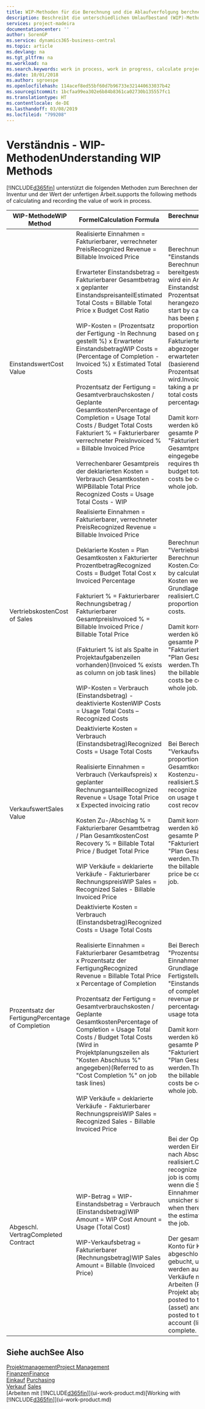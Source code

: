 ```yaml
---
title: WIP-Methoden für die Berechnung und die Ablaufverfolgung berchnen und aufzeichnen | Microsoft Docs.
description: Beschreibt die unterschiedlichen Umlaufbestand (WIP)-Methoden, die verwendet werden können, um Finanzdaten für Projekte zu senden und zu überwachen, die im Umlaufbestand sind.
services: project-madeira
documentationcenter: ''
author: SorenGP
ms.service: dynamics365-business-central
ms.topic: article
ms.devlang: na
ms.tgt_pltfrm: na
ms.workload: na
ms.search.keywords: work in process, work in progress, calculate project WIP
ms.date: 10/01/2018
ms.author: sgroespe
ms.openlocfilehash: 114acef8ed55bf60d7b96733e321440633037b42
ms.sourcegitcommit: 1bcfaa99ea302e6b84b8361ca02730b135557fc1
ms.translationtype: HT
ms.contentlocale: de-DE
ms.lasthandoff: 03/08/2019
ms.locfileid: "799208"
---
```

# <a name="understanding-wip-methods"></a><span data-ttu-id="f9cbf-103">Verständnis - WIP-Methoden</span><span class="sxs-lookup"><span data-stu-id="f9cbf-103">Understanding WIP Methods</span></span>
[!INCLUDE[d365fin](includes/d365fin_md.md)] <span data-ttu-id="f9cbf-104">unterstützt die folgenden Methoden zum Berechnen der Inventur und der Wert der unfertigen Arbeit.</span><span class="sxs-lookup"><span data-stu-id="f9cbf-104">supports the following methods of calculating and recording the value of work in process.</span></span>

| <span data-ttu-id="f9cbf-105">WIP-Methode</span><span class="sxs-lookup"><span data-stu-id="f9cbf-105">WIP Method</span></span> | <span data-ttu-id="f9cbf-106">Formel</span><span class="sxs-lookup"><span data-stu-id="f9cbf-106">Calculation Formula</span></span> | <span data-ttu-id="f9cbf-107">Berechnungsbeschreibung</span><span class="sxs-lookup"><span data-stu-id="f9cbf-107">Calculation Description</span></span> |
| --- | --- | --- |
| <span data-ttu-id="f9cbf-108">Einstandswert</span><span class="sxs-lookup"><span data-stu-id="f9cbf-108">Cost Value</span></span> |<span data-ttu-id="f9cbf-109">Realisierte Einnahmen = Fakturierbarer, verrechneter Preis</span><span class="sxs-lookup"><span data-stu-id="f9cbf-109">Recognized Revenue = Billable Invoiced Price</span></span><br /><br /> <span data-ttu-id="f9cbf-110">Erwarteter Einstandsbetrag = Fakturierbarer Gesamtbetrag x geplanter Einstandspreisanteil</span><span class="sxs-lookup"><span data-stu-id="f9cbf-110">Estimated Total Costs = Billable Total Price x Budget Cost Ratio</span></span><br /><br /> <span data-ttu-id="f9cbf-111">WIP-Kosten = (Prozentsatz der Fertigung -In Rechnung gestellt %) x Erwarteter Einstandsbetrag</span><span class="sxs-lookup"><span data-stu-id="f9cbf-111">WIP Costs = (Percentage of Completion - Invoiced %) x Estimated Total Costs</span></span><br /><br /> <span data-ttu-id="f9cbf-112">Prozentsatz der Fertigung = Gesamtverbrauchskosten / Geplante Gesamtkosten</span><span class="sxs-lookup"><span data-stu-id="f9cbf-112">Percentage of Completion = Usage Total Costs / Budget Total Costs</span></span><br /> <span data-ttu-id="f9cbf-113">Fakturiert % = Fakturierbarer verrechneter Preis</span><span class="sxs-lookup"><span data-stu-id="f9cbf-113">Invoiced % = Billable Invoiced Price</span></span><br /><br /> <span data-ttu-id="f9cbf-114">Verrechenbarer Gesamtpreis der deklarierten Kosten = Verbrauch Gesamtkosten - WIP</span><span class="sxs-lookup"><span data-stu-id="f9cbf-114">Billable Total Price Recognized Costs = Usage Total Costs - WIP</span></span> |<span data-ttu-id="f9cbf-115">Berechnungen vom Typ "Einstandswert" beginnen mit der Berechnung des Werts dessen, was bereitgestellt wurde. Zu diesem Zweck wird ein Anteil des erwarteten Einstandsbetrags (basierend auf dem Prozentsatz der Fertigstellung) herangezogen.</span><span class="sxs-lookup"><span data-stu-id="f9cbf-115">Cost value calculations start by calculating the value of what has been provided by taking a proportion of the estimated total costs based on percentage of completion.</span></span> <span data-ttu-id="f9cbf-116">Fakturierte Einstandsbeträge werden abgezogen, indem ein Anteil des erwarteten Einstandsbetrags (basierend auf dem fakturierten Prozentsatz) herangezogen wird.</span><span class="sxs-lookup"><span data-stu-id="f9cbf-116">Invoiced costs are subtracted by taking a proportion of the estimated total costs based on the invoiced percentage.</span></span><br /><br /> <span data-ttu-id="f9cbf-117">Damit korrekte Ergebnisse erzielt werden können, müssen für das gesamte Projekt Werte für "Fakturierbarer Gesamtbetrag", "Plan Gesamtpreis" und "Plan Gesamtkosten" eingegeben werden.</span><span class="sxs-lookup"><span data-stu-id="f9cbf-117">This calculation requires that the billable total price, budget total price, and budget total costs be correctly entered for the whole job.</span></span> |
| <span data-ttu-id="f9cbf-118">Vertriebskosten</span><span class="sxs-lookup"><span data-stu-id="f9cbf-118">Cost of Sales</span></span> |<span data-ttu-id="f9cbf-119">Realisierte Einnahmen = Fakturierbarer, verrechneter Preis</span><span class="sxs-lookup"><span data-stu-id="f9cbf-119">Recognized Revenue = Billable Invoiced Price</span></span><br /><br /> <span data-ttu-id="f9cbf-120">Deklarierte Kosten = Plan Gesamtkosten x Fakturierter Prozentbetrag</span><span class="sxs-lookup"><span data-stu-id="f9cbf-120">Recognized Costs = Budget Total Cost x Invoiced Percentage</span></span><br /><br /> <span data-ttu-id="f9cbf-121">Fakturiert % = Fakturierbarer Rechnungsbetrag / Fakturierbarer Gesamtpreis</span><span class="sxs-lookup"><span data-stu-id="f9cbf-121">Invoiced % = Billable Invoiced Price / Billable Total Price</span></span><br /><br /> <span data-ttu-id="f9cbf-122">(Fakturiert % ist als Spalte in Projektaufgabenzeilen vorhanden)</span><span class="sxs-lookup"><span data-stu-id="f9cbf-122">(Invoiced % exists as column on job task lines)</span></span><br /><br /> <span data-ttu-id="f9cbf-123">WIP-Kosten = Verbrauch (Einstandsbetrag) - deaktivierte Kosten</span><span class="sxs-lookup"><span data-stu-id="f9cbf-123">WIP Costs = Usage Total Costs – Recognized Costs</span></span> |<span data-ttu-id="f9cbf-124">Berechnungen vom Typ "Vertriebskosten" beginnen mit der Berechnung der deklarierten Kosten.</span><span class="sxs-lookup"><span data-stu-id="f9cbf-124">Cost of sales calculations begin by calculating the recognized costs.</span></span> <span data-ttu-id="f9cbf-125">Kosten werden proportional auf der Grundlage von "Plan Gesamtkosten" realisiert.</span><span class="sxs-lookup"><span data-stu-id="f9cbf-125">Costs are recognized proportionally based on budget total costs.</span></span><br /><br /> <span data-ttu-id="f9cbf-126">Damit korrekte Ergebnisse erzielt werden können, müssen für das gesamte Projekt Werte für "Fakturierbarer Gesamtbetrag" und "Plan Gesamtkosten" eingegeben werden.</span><span class="sxs-lookup"><span data-stu-id="f9cbf-126">This calculation requires that the billable total price and budget total costs be correctly entered for the whole job.</span></span> |
| <span data-ttu-id="f9cbf-127">Verkaufswert</span><span class="sxs-lookup"><span data-stu-id="f9cbf-127">Sales Value</span></span> |<span data-ttu-id="f9cbf-128">Deaktivierte Kosten = Verbrauch (Einstandsbetrag)</span><span class="sxs-lookup"><span data-stu-id="f9cbf-128">Recognized Costs = Usage Total Costs</span></span><br /><br /> <span data-ttu-id="f9cbf-129">Realisierte Einnahmen = Verbrauch (Verkaufspreis) x geplanter Rechnungsanteil</span><span class="sxs-lookup"><span data-stu-id="f9cbf-129">Recognized Revenue = Usage Total Price x Expected invoicing ratio</span></span><br /><br /> <span data-ttu-id="f9cbf-130">Kosten Zu-/Abschlag % = Fakturierbarer Gesamtbetrag / Plan Gesamtkosten</span><span class="sxs-lookup"><span data-stu-id="f9cbf-130">Cost Recovery % = Billable Total Price / Budget Total Price</span></span><br /><br /> <span data-ttu-id="f9cbf-131">WIP Verkäufe = deklarierte Verkäufe - Fakturierbarer Rechnungspreis</span><span class="sxs-lookup"><span data-stu-id="f9cbf-131">WIP Sales = Recognized Sales - Billable Invoiced Price</span></span> |<span data-ttu-id="f9cbf-132">Bei Berechnungen vom Typ "Verkaufswert" werden die Einnahmen proportional basierend auf "Verbrauch Gesamtkosten" und dem erwarteten Kostenzu-/-abschlagsanteil realisiert.</span><span class="sxs-lookup"><span data-stu-id="f9cbf-132">Sales value calculations recognize revenue proportionally based on usage total costs and the expected cost recovery ratio.</span></span><br /><br /> <span data-ttu-id="f9cbf-133">Damit korrekte Ergebnisse erzielt werden können, müssen für das gesamte Projekt Werte für "Fakturierbarer Gesamtbetrag" und "Plan Gesamtkosten" eingegeben werden.</span><span class="sxs-lookup"><span data-stu-id="f9cbf-133">This calculation requires that the billable total price and budget total price be correctly entered for the whole job.</span></span> |
| <span data-ttu-id="f9cbf-134">Prozentsatz der Fertigung</span><span class="sxs-lookup"><span data-stu-id="f9cbf-134">Percentage of Completion</span></span> |<span data-ttu-id="f9cbf-135">Deaktivierte Kosten = Verbrauch (Einstandsbetrag)</span><span class="sxs-lookup"><span data-stu-id="f9cbf-135">Recognized Costs = Usage Total Costs</span></span><br /><br /> <span data-ttu-id="f9cbf-136">Realisierte Einnahmen = Fakturierbarer Gesamtbetrag x Prozentsatz der Fertigung</span><span class="sxs-lookup"><span data-stu-id="f9cbf-136">Recognized Revenue = Billable Total Price x Percentage of Completion</span></span><br /><br /> <span data-ttu-id="f9cbf-137">Prozentsatz der Fertigung = Gesamtverbrauchskosten / Geplante Gesamtkosten</span><span class="sxs-lookup"><span data-stu-id="f9cbf-137">Percentage of Completion = Usage Total Costs / Budget Total Costs</span></span><br /> <span data-ttu-id="f9cbf-138">(Wird in Projektplanungszeilen als "Kosten Abschluss %" angegeben)</span><span class="sxs-lookup"><span data-stu-id="f9cbf-138">(Referred to as "Cost Completion %" on job task lines)</span></span><br /><br /> <span data-ttu-id="f9cbf-139">WIP Verkäufe = deklarierte Verkäufe - Fakturierbarer Rechnungspreis</span><span class="sxs-lookup"><span data-stu-id="f9cbf-139">WIP Sales = Recognized Sales - Billable Invoiced Price</span></span> |<span data-ttu-id="f9cbf-140">Bei Berechnungen vom Typ "Prozentsatz der Fertigung" werden Einnahmen proportional – auf der Grundlage des Prozentsatzes der Fertigstellung, also "Verbrauch" contra "Einstandspreis" – realisiert.</span><span class="sxs-lookup"><span data-stu-id="f9cbf-140">Percentage of completion calculations recognize revenue proportionally based on the percentage of completion, that is, usage total costs vs. budget costs.</span></span><br /><br /> <span data-ttu-id="f9cbf-141">Damit korrekte Ergebnisse erzielt werden können, müssen für das gesamte Projekt Werte für "Fakturierbarer Gesamtbetrag" und "Plan Gesamtkosten" eingegeben werden.</span><span class="sxs-lookup"><span data-stu-id="f9cbf-141">This calculation requires that the billable total price and budget total costs be correctly entered for the whole job.</span></span> |
| <span data-ttu-id="f9cbf-142">Abgeschl. Vertrag</span><span class="sxs-lookup"><span data-stu-id="f9cbf-142">Completed Contract</span></span> |<span data-ttu-id="f9cbf-143">WIP-Betrag = WIP-Einstandsbetrag = Verbrauch (Einstandsbetrag)</span><span class="sxs-lookup"><span data-stu-id="f9cbf-143">WIP Amount = WIP Cost Amount = Usage (Total Cost)</span></span><br /><br /> <span data-ttu-id="f9cbf-144">WIP-Verkaufsbetrag = Fakturierbarer (Rechnungsbetrag)</span><span class="sxs-lookup"><span data-stu-id="f9cbf-144">WIP Sales Amount = Billable (Invoiced Price)</span></span> |<span data-ttu-id="f9cbf-145">Bei der Option "Abgeschl. Vertrag" werden Einnahmen und Kosten erst nach Abschluss des Projekts realisiert.</span><span class="sxs-lookup"><span data-stu-id="f9cbf-145">Completed contract does not recognize revenue and costs until the job is complete.</span></span> <span data-ttu-id="f9cbf-146">Dies kann nützlich sein, wenn die Schätzungen der Kosten und Einnahmen für das Projekt äußerst unsicher sind.</span><span class="sxs-lookup"><span data-stu-id="f9cbf-146">You may want to do this when there is high uncertainty around the estimates of costs and revenue for the job.</span></span><br /><br /> <span data-ttu-id="f9cbf-147">Der gesamte Verbrauch wird auf das Konto für Kosten nicht abgeschlossener Arbeiten (Aktiva) gebucht, und alle fakturierten Verkäufe werden auf das Konto für fakturierte Verkäufe nicht abgeschlossener Arbeiten (Passiva) gebucht, bis das Projekt abgeschlossen ist.</span><span class="sxs-lookup"><span data-stu-id="f9cbf-147">All usage is posted to the WIP Costs account (asset) and all invoiced sales are posted to the WIP Invoiced Sales account (liability) until the job is complete.</span></span> |

## <a name="see-also"></a><span data-ttu-id="f9cbf-148">Siehe auch</span><span class="sxs-lookup"><span data-stu-id="f9cbf-148">See Also</span></span>
[<span data-ttu-id="f9cbf-149">Projektmanagement</span><span class="sxs-lookup"><span data-stu-id="f9cbf-149">Project Management</span></span>](projects-manage-projects.md)  
[<span data-ttu-id="f9cbf-150">Finanzen</span><span class="sxs-lookup"><span data-stu-id="f9cbf-150">Finance</span></span>](finance.md)  
<span data-ttu-id="f9cbf-151">[Einkauf](purchasing-manage-purchasing.md)       </span><span class="sxs-lookup"><span data-stu-id="f9cbf-151">[Purchasing](purchasing-manage-purchasing.md)       </span></span>  
<span data-ttu-id="f9cbf-152">[Verkauf](sales-manage-sales.md)    </span><span class="sxs-lookup"><span data-stu-id="f9cbf-152">[Sales](sales-manage-sales.md)    </span></span>  
<span data-ttu-id="f9cbf-153">[Arbeiten mit [!INCLUDE[d365fin](includes/d365fin_md.md)]](ui-work-product.md)</span><span class="sxs-lookup"><span data-stu-id="f9cbf-153">[Working with [!INCLUDE[d365fin](includes/d365fin_md.md)]](ui-work-product.md)</span></span>  
